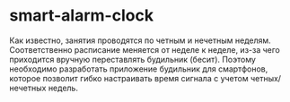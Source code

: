 # smart-alarm-clock
Как известно, занятия проводятся по четным и нечетным неделям. 
Соответственно расписание меняется от неделе к неделе, из-за чего приходится вручную переставлять будильник (бесит). 
Поэтому необходимо разработать приложение будильник для смартфонов, которое позволит гибко настраивать время сигнала с учетом четных/нечетных недель.
